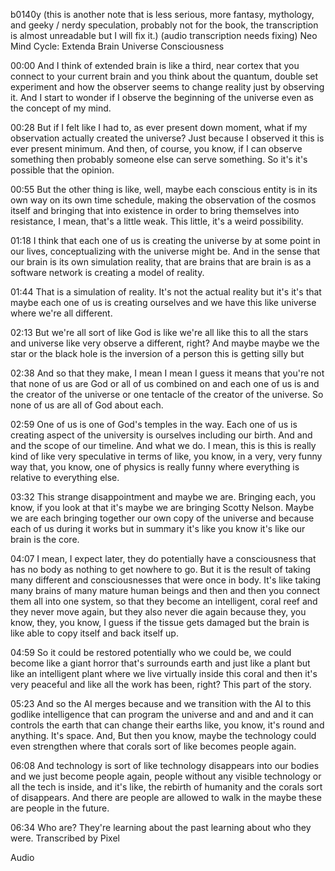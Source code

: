 b0140y (this is another note that is less serious, more fantasy, mythology, and geeky / nerdy speculation, probably not for the book, the transcription is almost unreadable but I will fix it.)
(audio transcription needs fixing)
Neo Mind Cycle: Extenda Brain Universe Consciousness

00:00
And I think of extended brain is like a third, near cortex that you connect to your current brain and you think about the quantum, double set experiment and how the observer seems to change reality just by observing it. And I start to wonder if I observe the beginning of the universe even as the concept of my mind.

00:28
But if I felt like I had to, as ever present down moment, what if my observation actually created the universe? Just because I observed it this is ever present minimum. And then, of course, you know, if I can observe something then probably someone else can serve something. So it's it's possible that the opinion.

00:55
But the other thing is like, well, maybe each conscious entity is in its own way on its own time schedule, making the observation of the cosmos itself and bringing that into existence in order to bring themselves into resistance, I mean, that's a little weak. This little, it's a weird possibility.

01:18
I think that each one of us is creating the universe by at some point in our lives, conceptualizing with the universe might be. And in the sense that our brain is its own simulation reality, that are brains that are brain is as a software network is creating a model of reality.

01:44
That is a simulation of reality. It's not the actual reality but it's it's that maybe each one of us is creating ourselves and we have this like universe where we're all different.

02:13
But we're all sort of like God is like we're all like this to all the stars and universe like very observe a different, right? And maybe maybe we the star or the black hole is the inversion of a person this is getting silly but

02:38
And so that they make, I mean I mean I guess it means that you're not that none of us are God or all of us combined on and each one of us is and the creator of the universe or one tentacle of the creator of the universe. So none of us are all of God about each.

02:59
One of us is one of God's temples in the way. Each one of us is creating aspect of the university is ourselves including our birth. And and and the scope of our timeline. And what we do. I mean, this is this is really kind of like very speculative in terms of like, you know, in a very, very funny way that, you know, one of physics is really funny where everything is relative to everything else.

03:32
This strange disappointment and maybe we are. Bringing each, you know, if you look at that it's maybe we are bringing Scotty Nelson. Maybe we are each bringing together our own copy of the universe and because each of us during it works but in summary it's like you know it's like our brain is the core.

04:07
I mean, I expect later, they do potentially have a consciousness that has no body as nothing to get nowhere to go. But it is the result of taking many different and consciousnesses that were once in body. It's like taking many brains of many mature human beings and then and then you connect them all into one system, so that they become an intelligent, coral reef and they never move again, but they also never die again because they, you know, they, you know, I guess if the tissue gets damaged but the brain is like able to copy itself and back itself up.

04:59
So it could be restored potentially who we could be, we could become like a giant horror that's surrounds earth and just like a plant but like an intelligent plant where we live virtually inside this coral and then it's very peaceful and like all the work has been, right? This part of the story.

05:23
And so the AI merges because and we transition with the AI to this godlike intelligence that can program the universe and and and and it can controls the earth that can change their earths like, you know, it's round and anything. It's space. And, But then you know, maybe the technology could even strengthen where that corals sort of like becomes people again.

06:08
And technology is sort of like technology disappears into our bodies and we just become people again, people without any visible technology or all the tech is inside, and it's like, the rebirth of humanity and the corals sort of disappears. And there are people are allowed to walk in the maybe these are people in the future.

06:34
Who are? They're learning about the past learning about who they were.
Transcribed by Pixel

Audio

